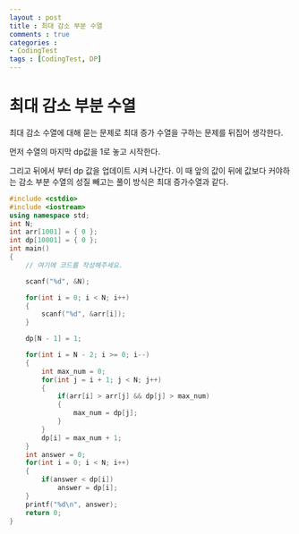 ```yaml
---
layout : post
title : 최대 감소 부분 수열
comments : true
categories : 
- CodingTest
tags : [CodingTest, DP]
---
```

# 최대 감소 부분 수열


최대 감소 수열에 대해 묻는 문제로 최대 증가 수열을 구하는 문제를 뒤집어 생각한다.

먼저 수열의 마지막 dp값을 1로 놓고 시작한다.

그리고 뒤에서 부터 dp 값을 업데이트 시켜 나간다. 이 때 앞의 값이 뒤에 값보다 커야하는 감소 부분 수열의 성질 빼고는 풀이 방식은 최대 증가수열과 같다.


```cpp
#include <cstdio>
#include <iostream>
using namespace std;
int N;
int arr[1001] = { 0 };
int dp[10001] = { 0 };
int main()
{
    // 여기에 코드를 작성해주세요.

    scanf("%d", &N);

    for(int i = 0; i < N; i++)
    {
        scanf("%d", &arr[i]);
    }

    dp[N - 1] = 1;

    for(int i = N - 2; i >= 0; i--)
    {
        int max_num = 0;
        for(int j = i + 1; j < N; j++)
        {
            if(arr[i] > arr[j] && dp[j] > max_num)
            {
                max_num = dp[j];
            }
        }
        dp[i] = max_num + 1;
    }
    int answer = 0;
    for(int i = 0; i < N; i++)
    {
        if(answer < dp[i])
            answer = dp[i];
    }
    printf("%d\n", answer);
    return 0;
}
```